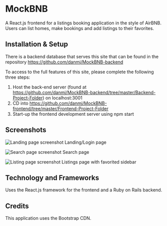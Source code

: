 # MockBNB

A React.js frontend for a listings booking application in the style of AirBNB. Users can list homes, make bookings and add listings to their favorites.

## Installation & Setup

There is a backend database that serves this site that can be found in the repository https://github.com/danmj/MockBNB-backend

To access to the full features of this site, please complete the following three steps:

1. Host the back-end server (found at https://github.com/danmj/MockBNB-backend/tree/master/Backend-Project-Folder) on localhost:3001
2. CD into https://github.com/danmj/MockBNB-frontend/tree/master/Frontend-Project-Folder
3. Start-up the frontend development server using npm start

## Screenshots

![Landing page screenshot](https://i.imgur.com/ETHZn6e.png=600x267)
Landing/Login page

![Search page screenshot](https://i.imgur.com/fgSu2Mv.png=500x483)
Search page

![Listing page screenshot](https://i.imgur.com/0qGwhfP.png=600x319)
Listings page with favorited sidebar

## Technology and Frameworks

Uses the React.js framework for the frontend and a Ruby on Rails backend.

## Credits

This application uses the Bootstrap CDN.

